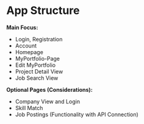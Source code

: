 # App Structure

**Main Focus:**
+ Login, Registration
+ Account
+ Homepage
+ MyPortfolio-Page
+ Edit MyPortfolio
+ Project Detail View
+ Job Search View 

**Optional Pages (Considerations):**
+ Company View and Login
+ Skill Match 
+ Job Postings (Functionality with API Connection)
